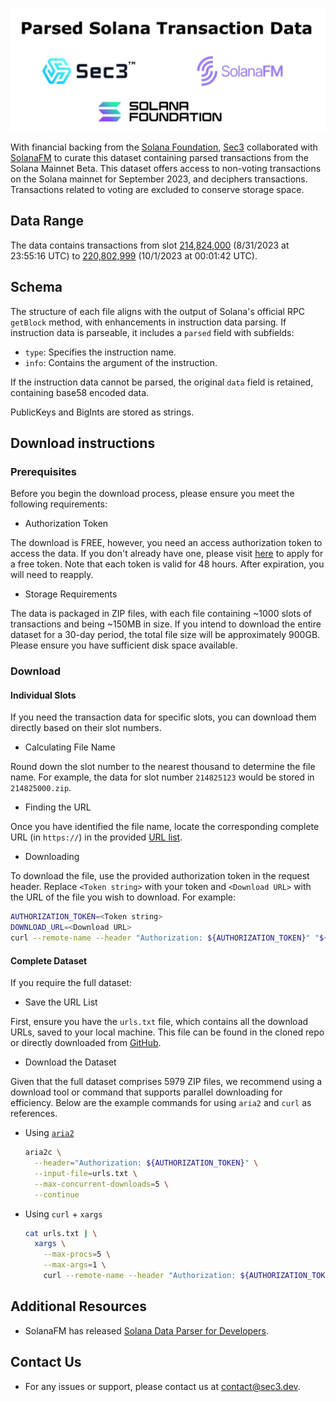 ![Header](header.jpg)

With financial backing from the [Solana Foundation](https://solana.org),
[Sec3](https://sec3.dev) collaborated with [SolanaFM](https://solana.fm/) to
curate this dataset containing parsed transactions from the Solana Mainnet
Beta. This dataset offers access to non-voting transactions on the Solana
mainnet for September 2023, and deciphers transactions. Transactions related to
voting are excluded to conserve storage space.

## Data Range

The data contains transactions from slot
[214,824,000](https://explorer.solana.com/block/214824000) (8/31/2023 at
23:55:16 UTC) to [220,802,999](https://explorer.solana.com/block/220802999)
(10/1/2023 at 00:01:42 UTC).

## Schema

The structure of each file aligns with the output of Solana's official RPC
`getBlock` method, with enhancements in instruction data parsing. If
instruction data is parseable, it includes a `parsed` field with subfields:

- `type`: Specifies the instruction name.
- `info`: Contains the argument of the instruction.

If the instruction data cannot be parsed, the original `data` field is
retained, containing base58 encoded data.

PublicKeys and BigInts are stored as strings.

## Download instructions

### Prerequisites

Before you begin the download process, please ensure you meet the following
requirements:

- Authorization Token

The download is FREE, however, you need an access authorization token to access
the data. If you don't already have one, please visit
[here](https://forms.gle/8psmoiJ2MGMCRVaw7) to apply for a free token. Note
that each token is valid for 48 hours. After expiration, you will need to
reapply.

- Storage Requirements

The data is packaged in ZIP files, with each file containing ~1000 slots of
transactions and being ~150MB in size. If you intend to download the entire
dataset for a 30-day period, the total file size will be approximately 900GB.
Please ensure you have sufficient disk space available.

### Download

#### Individual Slots

If you need the transaction data for specific slots, you can download them
directly based on their slot numbers.

- Calculating File Name

Round down the slot number to the nearest thousand to determine the file name.
For example, the data for slot number `214825123` would be stored in
`214825000.zip`.

- Finding the URL

Once you have identified the file name, locate the corresponding complete URL
(in `https://`) in the provided
[URL list](https://github.com/coderrect-inc/sec3-solana-txs/blob/main/urls.txt).

- Downloading

To download the file, use the provided authorization token in the request
header. Replace `<Token string>` with your token and `<Download URL>` with the
URL of the file you wish to download. For example:

```sh
AUTHORIZATION_TOKEN=<Token string>
DOWNLOAD_URL=<Download URL>
curl --remote-name --header "Authorization: ${AUTHORIZATION_TOKEN}" "${DOWNLOAD_URL}"
```

#### Complete Dataset

If you require the full dataset:

- Save the URL List

First, ensure you have the `urls.txt` file, which contains all the download
URLs, saved to your local machine. This file can be found in the cloned repo or
directly downloaded from
[GitHub](https://github.com/coderrect-inc/sec3-solana-txs/blob/main/urls.txt).

- Download the Dataset

Given that the full dataset comprises 5979 ZIP files, we recommend using a
download tool or command that supports parallel downloading for efficiency.
Below are the example commands for using `aria2` and `curl` as references.

  - Using [`aria2`](https://aria2.github.io/)

    ```sh
    aria2c \
      --header="Authorization: ${AUTHORIZATION_TOKEN}" \
      --input-file=urls.txt \
      --max-concurrent-downloads=5 \
      --continue
    ```

  - Using `curl` + `xargs`

    ```sh
    cat urls.txt | \
      xargs \
        --max-procs=5 \
        --max-args=1 \
        curl --remote-name --header "Authorization: ${AUTHORIZATION_TOKEN}"
    ```

## Additional Resources

- SolanaFM has released
  [Solana Data Parser for Developers](https://github.com/solana-fm/explorer-kit).


## Contact Us

- For any issues or support, please contact us at contact@sec3.dev.
